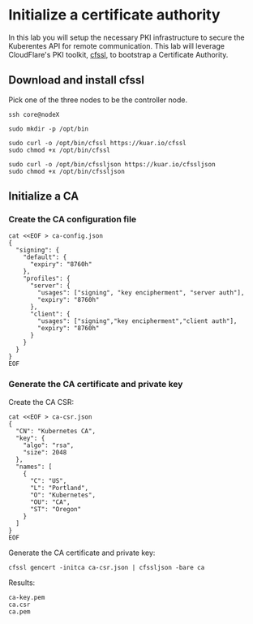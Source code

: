 # Initialize a certificate authority

In this lab you will setup the necessary PKI infrastructure to secure the Kuberentes API for remote communication. This lab will leverage CloudFlare's PKI toolkit, [cfssl](https://github.com/cloudflare/cfssl), to bootstrap a Certificate Authority.

## Download and install cfssl

Pick one of the three nodes to be the controller node.

```
ssh core@nodeX
```

```
sudo mkdir -p /opt/bin
```

```
sudo curl -o /opt/bin/cfssl https://kuar.io/cfssl
sudo chmod +x /opt/bin/cfssl
```

```
sudo curl -o /opt/bin/cfssljson https://kuar.io/cfssljson
sudo chmod +x /opt/bin/cfssljson
```

## Initialize a CA

### Create the CA configuration file

```
cat <<EOF > ca-config.json
{
  "signing": {
    "default": {
      "expiry": "8760h"
    },
    "profiles": {
      "server": {
        "usages": ["signing", "key encipherment", "server auth"],
        "expiry": "8760h"
      },
      "client": {
        "usages": ["signing","key encipherment","client auth"],
        "expiry": "8760h"
      }
    }
  }
}
EOF
```

### Generate the CA certificate and private key

Create the CA CSR:

```
cat <<EOF > ca-csr.json
{
  "CN": "Kubernetes CA",
  "key": {
    "algo": "rsa",
    "size": 2048
  },
  "names": [
    {
      "C": "US",
      "L": "Portland",
      "O": "Kubernetes",
      "OU": "CA",
      "ST": "Oregon"
    }
  ]
}
EOF
```

Generate the CA certificate and private key:

```
cfssl gencert -initca ca-csr.json | cfssljson -bare ca
```

Results:

```
ca-key.pem
ca.csr
ca.pem
```
